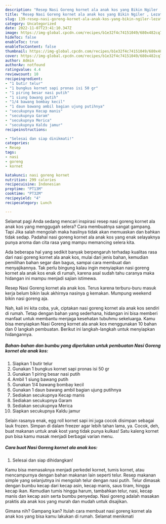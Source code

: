 ```yaml
---
description: "Resep Nasi Goreng kornet ala anak kos yang Bikin Ngiler , Lezat Sekali"
title: "Resep Nasi Goreng kornet ala anak kos yang Bikin Ngiler , Lezat Sekali"
slug: 139-resep-nasi-goreng-kornet-ala-anak-kos-yang-bikin-ngiler-lezat-sekali
category: Uncategorized
date: 2022-11-07T23:41:10.347Z
image: https://img-global.cpcdn.com/recipes/b1e32f4c74151049/680x482cq70/nasi-goreng-kornet-ala-anak-kos-foto-resep-utama.jpg
hideToc: false
enableToc: true
enableTocContent: false
thumbnail: https://img-global.cpcdn.com/recipes/b1e32f4c74151049/680x482cq70/nasi-goreng-kornet-ala-anak-kos-foto-resep-utama.jpg
cover: https://img-global.cpcdn.com/recipes/b1e32f4c74151049/680x482cq70/nasi-goreng-kornet-ala-anak-kos-foto-resep-utama.jpg
author: Admin
authorAv: notfound
ratingvalue: 4.4
reviewcount: 10
recipeingredient:
- "1 butir telur"
- "1 bungkus kornet sapi pronas isi 50 gr"
- "1 piring besar nasi putih"
- "1 siung bawang putih"
- "1/4 bawang bombay kecil"
- "1 daun bawang ambil bagian ujung putihnya"
- "secukupnya Kecap manis"
- "secukupnya Garam"
- "secukupnya Merica"
- "secukupnya Kaldu jamur"
recipeinstructions:

- "Selesai dan siap dinikmati!"
categories:
- Resep
tags:
- nasi
- goreng
- kornet

katakunci: nasi goreng kornet 
nutrition: 299 calories
recipecuisine: Indonesian
preptime: "PT13M"
cooktime: "PT32M"
recipeyield: "4"
recipecategory: Lunch

---
```



Selamat pagi Anda sedang mencari inspirasi resep nasi goreng kornet ala anak kos yang menggugah selera? Cara membuatnya sangat gampang. Tapi Jika salah mengolah maka hasilnya tidak akan memuaskan dan bahkan tidak sedap. Padahal nasi goreng kornet ala anak kos yang enak selayaknya punya aroma dan cita rasa yang mampu memancing selera kita.


Ada beberapa hal yang sedikit banyak berpengaruh terhadap kualitas rasa dari nasi goreng kornet ala anak kos, mulai dari jenis bahan, kemudian pemilihan bahan segar dan bagus, sampai cara membuat dan menyajikannya. Tak perlu bingung kalau ingin menyiapkan nasi goreng kornet ala anak kos enak di rumah, karena asal sudah tahu caranya maka hidangan ini mampu menjadi sajian istimewa.

Resep Nasi Goreng kornet ala anak kos. Terus karena terburu-buru masuk kerja belum bikin lauk akhirnya nasinya g kemakan. Mumpung weekend bikin nasi goreng aja.


Nah, kali ini kita coba, yuk, ciptakan nasi goreng kornet ala anak kos sendiri di rumah. Tetap dengan bahan yang sederhana, hidangan ini bisa memberi manfaat untuk membantu menjaga kesehatan tubuhmu sekeluarga. Kamu bisa menyiapkan Nasi Goreng kornet ala anak kos menggunakan 10 bahan dan 0 langkah pembuatan. Berikut ini langkah-langkah untuk menyiapkan hidangannya.

<!--inarticleads1-->

##### Bahan-bahan dan bumbu yang diperlukan untuk pembuatan Nasi Goreng kornet ala anak kos:

1. Siapkan 1 butir telur
1. Gunakan 1 bungkus kornet sapi pronas isi 50 gr
1. Gunakan 1 piring besar nasi putih
1. Ambil 1 siung bawang putih
1. Gunakan 1/4 bawang bombay kecil
1. Gunakan 1 daun bawang ambil bagian ujung putihnya
1. Sediakan secukupnya Kecap manis
1. Sediakan secukupnya Garam
1. Sediakan secukupnya Merica
1. Siapkan secukupnya Kaldu jamur


Selain rasanya enak, egg roll kornet sapi ini juga cocok disimpan sebagai lauk frozen. Simpan di dalam freezer agar lebih tahan lama, ya. Cocok, deh, buat makanan untuk anak kost yang tidak punya kulkas! Satu kaleng kornet pun bisa kamu masak menjadi berbagai varian menu. 

<!--inarticleads2-->

##### Cara buat Nasi Goreng kornet ala anak kos:


1. Selesai dan siap dihidangkan!

Kamu bisa memasaknya menjadi perkedel kornet, tumis kornet, atau mencampurnya dengan bahan makanan lain seperti telur. Resep makanan simple yang selanjutnya ini mengolah telur dengan nasi putih. Telur dimasak dengan bumbu kecap dari kecap asin, kecap manis, saus tiram, hingga kecap ikan. Kemudian tumis hingga harum, tambahkan telur, nasi, kecap manis dan kecap asin serta bumbu penyedap. Nasi goreng adalah masakan praktis ala anak kos yang murah dan mudah untuk disajikan. 

Gimana nih? Gampang kan? Itulah cara membuat nasi goreng kornet ala anak kos yang bisa kamu lakukan di rumah. Selamat menikmati
